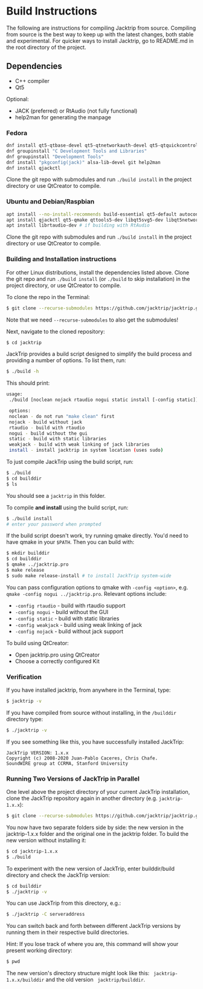 # Build Instructions

The following are instructions for compiling Jacktrip from source.  Compiling
from source is the best way to keep up with the latest changes, both stable and
experimental.  For quicker ways to install Jacktrip, go to README.md in the root
directory of the project.

## Dependencies
- C++ compiler
- Qt5

Optional:

- JACK (preferred) or RtAudio (not fully functional)
- help2man for generating the manpage

### Fedora
```sh
dnf install qt5-qtbase-devel qt5-qtnetworkauth-devel qt5-qtquickcontrols2-devel qt5-qtsvg-devel
dnf groupinstall "C Development Tools and Libraries"
dnf groupinstall "Development Tools"
dnf install "pkgconfig(jack)" alsa-lib-devel git help2man
dnf install qjackctl
```

Clone the git repo with submodules and run `./build install` in the project
directory or use QtCreator to compile.

### Ubuntu and Debian/Raspbian
```sh
apt install --no-install-recommends build-essential qt5-default autoconf automake libtool make libjack-jackd2-dev git help2man
apt install qjackctl qt5-qmake qttools5-dev libqt5svg5-dev libqt5networkauth5-dev qtdeclarative5-dev qml-module-qtquick-controls
apt install librtaudio-dev # if building with RtAudio
```

Clone the git repo with submodules and run `./build install` in the project
directory or use QtCreator to compile.

### Building and Installation instructions

For other Linux distributions, install the dependencies listed above. Clone the
git repo and run `./build install` (or `./build` to skip installation) in the
project directory, or use QtCreator to compile.

To clone the repo in the Terminal:
```sh
$ git clone --recurse-submodules https://github.com/jacktrip/jacktrip.git
```
Note that we need `--recurse-submodules` to also get the submodules!

Next, navigate to the cloned repository:
```sh
$ cd jacktrip
```

JackTrip provides a build script designed to simplify the build process and
providing a number of options. To list them, run:
```sh
$ ./build -h
```
This should print:
```sh
usage:
 ./build [noclean nojack rtaudio nogui static install [-config static]]

 options:
 noclean - do not run "make clean" first
 nojack - build without jack
 rtaudio - build with rtaudio
 nogui - build without the gui
 static - build with static libraries
 weakjack - build with weak linking of jack libraries
 install - install jacktrip in system location (uses sudo)
```

To just compile JackTrip using the build script, run:
```sh
$ ./build
$ cd builddir
$ ls
```

You should see a `jacktrip` in this folder.

To compile **and install** using the build script, run:
```sh
$ ./build install
# enter your password when prompted
```

If the build script doesn't work, try running qmake directly. You'd need to have
qmake in your `$PATH`. Then you can build with:

```sh
$ mkdir builddir
$ cd builddir
$ qmake ../jacktrip.pro
$ make release
$ sudo make release-install # to install JackTrip system-wide
```

You can pass configuration options to qmake with `-config <option>`, e.g. `qmake
-config nogui ../jacktrip.pro`. Relevant options include:

- `-config rtaudio` - build with rtaudio support
- `-config nogui` - build without the GUI
- `-config static` - build with static libraries
- `-config weakjack` - build using weak linking of jack
- `-config nojack` - build without jack support

To build using QtCreator:

  * Open jacktrip.pro using QtCreator
  * Choose a correctly configured Kit

### Verification

If you have installed jacktrip, from anywhere in the Terminal, type:
```sh
$ jacktrip -v
```

If you have compiled from source without installing, in the `/builddir`
directory type:
```sh
$ ./jacktrip -v
```

If you see something like this, you have successfully installed JackTrip:

```
JackTrip VERSION: 1.x.x
Copyright (c) 2008-2020 Juan-Pablo Caceres, Chris Chafe.
SoundWIRE group at CCRMA, Stanford University
```

### Running Two Versions of JackTrip in Parallel
One level above the project directory of your current JackTrip installation, clone the JackTrip repository again in another directory (e.g. `jacktrip-1.x.x`):

```sh
$ git clone --recurse-submodules https://github.com/jacktrip/jacktrip.git jacktrip-1.x.x
```

You now have two separate folders side by side: the new version in the jacktrip-1.x.x folder and the original one in the jacktrip folder. To build the new version without installing it:
```sh
$ cd jacktrip-1.x.x
$ ./build
```

To experiment with the new version of JackTrip, enter builddir/build directory and check the JackTrip version:  
```sh
$ cd builddir
$ ./jacktrip -v
```

You can use JackTrip from this directory, e.g.:
```sh
$ ./jacktrip -C serveraddress
```

You can switch back and forth between different JackTrip versions by running them in their respective build directories.

Hint: If you lose track of where you are, this command will show your present working directory:
```sh
$ pwd
```

The new version's directory structure might look like this: ``` jacktrip-1.x.x/builddir``` and the old version ``` jacktrip/builddir```.
